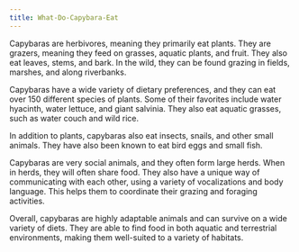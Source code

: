 ```yaml
---
title: What-Do-Capybara-Eat
---
```


Capybaras are herbivores, meaning they primarily eat plants. They are grazers, meaning they feed on grasses, aquatic plants, and fruit. They also eat leaves, stems, and bark. In the wild, they can be found grazing in fields, marshes, and along riverbanks.

Capybaras have a wide variety of dietary preferences, and they can eat over 150 different species of plants. Some of their favorites include water hyacinth, water lettuce, and giant salvinia. They also eat aquatic grasses, such as water couch and wild rice.

In addition to plants, capybaras also eat insects, snails, and other small animals. They have also been known to eat bird eggs and small fish.

Capybaras are very social animals, and they often form large herds. When in herds, they will often share food. They also have a unique way of communicating with each other, using a variety of vocalizations and body language. This helps them to coordinate their grazing and foraging activities.

Overall, capybaras are highly adaptable animals and can survive on a wide variety of diets. They are able to find food in both aquatic and terrestrial environments, making them well-suited to a variety of habitats.